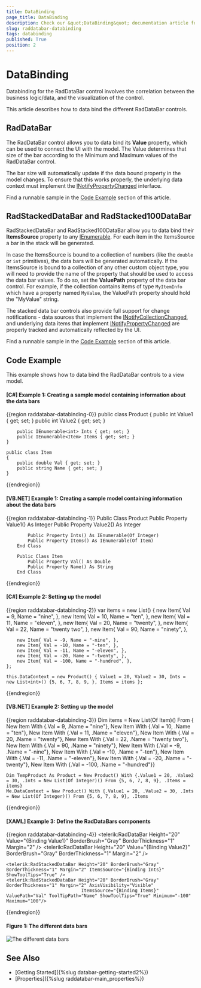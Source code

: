 ```yaml
---
title: DataBinding
page_title: DataBinding
description: Check our &quot;DataBinding&quot; documentation article for the RadDataBar {{ site.framework_name }} control.
slug: raddatabar-databinding
tags: databinding
published: True
position: 2
---
```


# DataBinding

Databinding for the RadDataBar control involves the correlation between the business logic/data, and the visualization of the control.

This article describes how to data bind the different RadDataBar controls.

## RadDataBar

The RadDataBar control allows you to data bind its __Value__ property, which can be used to connect the UI with the model. The Value determines that size of the bar according to the Minimum and Maximum values of the RadDataBar control. 

The bar size will automatically update if the data bound property in the model changes. To ensure that this works properly, the underlying data context must implement the [INotifyPropertyChanged](http://msdn.microsoft.com/en-us/library/system.componentmodel.inotifypropertychanged(VS.95).aspx%20) interface.

Find a runnable sample in the [Code Example](#code-example) section of this article.

## RadStackedDataBar and RadStacked100DataBar

RadStackedDataBar and RadStacked100DataBar allow you to data bind their __ItemsSource__ property to any [IEnumerable](http://msdn.microsoft.com/en-us/library/system.collections.ienumerable.aspx). For each item in the ItemsSource a bar in the stack will be generated. 

In case the ItemsSource is bound to a collection of numbers (like the `double` or `int` primitives), the data bars will be generated automatically. If the ItemsSource is bound to a collection of any other custom object type, you will need to provide the name of the property that should be used to access the data bar values. To do so, set the __ValuePath__ property of the data bar control. For example, if the collection contains items of type `MyItemInfo` which have a property named `MyValue`, the ValuePath property should hold the "MyValue" string.  

The stacked data bar controls also provide full support for change notifications - data sources that implement the [INotifyCollectionChanged](http://msdn.microsoft.com/en-us/library/system.collections.specialized.inotifycollectionchanged.aspx), and underlying data items that implement [INotifyPropertyChanged](http://msdn.microsoft.com/en-us/library/system.componentmodel.inotifypropertychanged(VS.95).aspx%20) are properly tracked and automatically reflected by the UI.

Find a runnable sample in the [Code Example](#code-example) section of this article.

## Code Example

This example shows how to data bind the RadDataBar controls to a view model.

#### __[C#] Example 1: Creating a sample model containing information about the data bars__  
{{region raddatabar-databinding-0}}
	public class Product
	{
		public int Value1 { get; set; }
		public int Value2 { get; set; }
	
		public IEnumerable<int> Ints { get; set; }
		public IEnumerable<Item> Items { get; set; }
	}
	
	public class Item
	{
		public double Val { get; set; }
		public string Name { get; set; }
	}
{{endregion}}

#### __[VB.NET] Example 1: Creating a sample model containing information about the data bars__  
{{region raddatabar-databinding-1}}
	Public Class Product
			Public Property Value1() As Integer
			Public Property Value2() As Integer
	
			Public Property Ints() As IEnumerable(Of Integer)
			Public Property Items() As IEnumerable(Of Item)
		End Class
	
		Public Class Item
			Public Property Val() As Double
			Public Property Name() As String
		End Class
{{endregion}}

#### __[C#] Example 2: Setting up the model__  
{{region raddatabar-databinding-2}}
	var items = new List<Item>() 
	{
		new Item{ Val = 9, Name = "nine", },
		new Item{ Val = 10, Name = "ten", },
		new Item{ Val = 11, Name = "eleven", },
		new Item{ Val = 20, Name = "twenty", }, 
		new Item{ Val = 22, Name = "twenty two", }, 
		new Item{ Val = 90, Name = "ninety", }, 

		new Item{ Val = -9, Name = "-nine", },
		new Item{ Val = -10, Name = "-ten", },
		new Item{ Val = -11, Name = "-eleven", },
		new Item{ Val = -20, Name = "-twenty", }, 
		new Item{ Val = -100, Name = "-hundred", }, 
	};
	
	this.DataContext = new Product() { Value1 = 20, Value2 = 30, Ints = new List<int>() {5, 6, 7, 8, 9, }, Items = items };
{{endregion}}

#### __[VB.NET] Example 2: Setting up the model__  
{{region raddatabar-databinding-3}}
	Dim items = New List(Of Item)() From {
		 New Item With {.Val = 9, .Name = "nine"},
		 New Item With {.Val = 10, .Name = "ten"},
		 New Item With {.Val = 11, .Name = "eleven"},
		 New Item With {.Val = 20, .Name = "twenty"},
		 New Item With {.Val = 22, .Name = "twenty two"},
		 New Item With {.Val = 90, .Name = "ninety"},
		 New Item With {.Val = -9, .Name = "-nine"},
		 New Item With {.Val = -10, .Name = "-ten"},
		 New Item With {.Val = -11, .Name = "-eleven"},
		 New Item With {.Val = -20, .Name = "-twenty"},
		 New Item With {.Val = -100, .Name = "-hundred"}}
	
	Dim TempProduct As Product = New Product() With {.Value1 = 20, .Value2 = 30, .Ints = New List(Of Integer)() From {5, 6, 7, 8, 9}, .Items = items}
	Me.DataContext = New Product() With {.Value1 = 20, .Value2 = 30, .Ints = New List(Of Integer)() From {5, 6, 7, 8, 9}, .Items			
{{endregion}}

#### __[XAML] Example 3: Define the RadDataBars components__  
{{region raddatabar-databinding-4}}
	<telerik:RadDataBar Height="20" Value="{Binding Value1}" BorderBrush="Gray" BorderThickness="1" Margin="2" />
	<telerik:RadDataBar Height="20" Value="{Binding Value2}" BorderBrush="Gray" BorderThickness="1" Margin="2" />
	
	<telerik:RadStackedDataBar Height="20" BorderBrush="Gray" BorderThickness="1" Margin="2" ItemsSource="{Binding Ints}" ShowToolTips="True" />
	<telerik:RadStackedDataBar Height="20" BorderBrush="Gray" BorderThickness="1" Margin="2" AxisVisibility="Visible"
								ItemsSource="{Binding Items}" ValuePath="Val" ToolTipPath="Name" ShowToolTips="True" Minimum="-100" Maximum="100"/>
{{endregion}}

#### __Figure 1: The different data bars__
![The different data bars](images/raddatabar-databinding.PNG)

## See Also  
* [Getting Started]({%slug databar-getting-started2%})
* [Properties]({%slug raddatabar-main_properties%})
